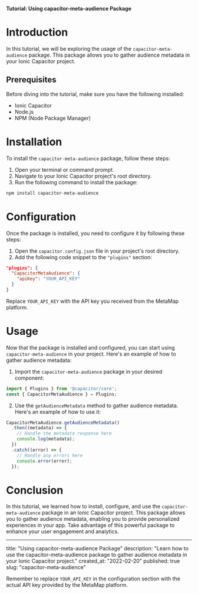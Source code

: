 **Tutorial: Using capacitor-meta-audience Package**

# Introduction
In this tutorial, we will be exploring the usage of the `capacitor-meta-audience` package. This package allows you to gather audience metadata in your Ionic Capacitor project.

## Prerequisites
Before diving into the tutorial, make sure you have the following installed:

- Ionic Capacitor
- Node.js
- NPM (Node Package Manager)

# Installation
To install the `capacitor-meta-audience` package, follow these steps:

1. Open your terminal or command prompt.
2. Navigate to your Ionic Capacitor project's root directory.
3. Run the following command to install the package:
```bash
npm install capacitor-meta-audience
```

# Configuration
Once the package is installed, you need to configure it by following these steps:

1. Open the `capacitor.config.json` file in your project's root directory.
2. Add the following code snippet to the `"plugins"` section:

```json
"plugins": {
  "CapacitorMetaAudience": {
    "apiKey": "YOUR_API_KEY"
  }
}
```

Replace `YOUR_API_KEY` with the API key you received from the MetaMap platform.

# Usage
Now that the package is installed and configured, you can start using `capacitor-meta-audience` in your project. Here's an example of how to gather audience metadata:

1. Import the `capacitor-meta-audience` package in your desired component:

```javascript
import { Plugins } from '@capacitor/core';
const { CapacitorMetaAudience } = Plugins;
```

2. Use the `getAudienceMetadata` method to gather audience metadata. Here's an example of how to use it:

```javascript
CapacitorMetaAudience.getAudienceMetadata()
  .then((metadata) => {
    // Handle the metadata response here
    console.log(metadata);
  })
  .catch((error) => {
    // Handle any errors here
    console.error(error);
  });
```

# Conclusion
In this tutorial, we learned how to install, configure, and use the `capacitor-meta-audience` package in an Ionic Capacitor project. This package allows you to gather audience metadata, enabling you to provide personalized experiences in your app. Take advantage of this powerful package to enhance your user engagement and analytics.

---
title: "Using capacitor-meta-audience Package"
description: "Learn how to use the capacitor-meta-audience package to gather audience metadata in your Ionic Capacitor project."
created_at: "2022-02-20"
published: true
slug: "capacitor-meta-audience"

Remember to replace `YOUR_API_KEY` in the configuration section with the actual API key provided by the MetaMap platform.